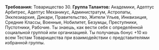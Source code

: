 **Требования:** Товарищество 30.
**Группа Талантов:** Академики, Адептус Арбитрес, Адептус Механикус, Администратум, Астропаты, Экклезиархия, Дикари, Правительство, Жители Ульев, Инквизиция, Средние Классы, Военные, Нобилитет, Безумцы, Преступники, Пустотники, Рабочие.
Ты знаешь, как вести себя с определённой социальной группой или организацией. Ты получаешь бонус +10 ко всем Тестам Товарищества при взаимодействии с представителями избранной группы.